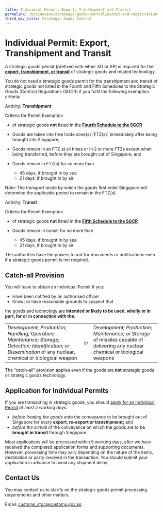 ```yaml
---
title: Individual Permit: Export, Transhipment and Transit
permalink: /businesses/strategic-goods-control/permit-and-registration-requirements/individual-permit-export-transhipment-and-transit
third_nav_title: Strategic Goods Control
---
```


# Individual Permit: Export, Transhipment and Transit

A strategic goods permit (prefixed with either XO or XP) is required for the  **[export, transhipment, or transit](https://www.customs.gov.sg/businesses/strategic-goods-control/overview/scope-of-control)** of strategic goods and related technology.

You do not need a strategic goods permit for the transhipment and transit of strategic goods not listed in the Fourth and Fifth Schedules to the Strategic Goods (Control) Regulations (SGCR) if you fulfil the following exemption criteria:


Activity: **Transhipment**

Criteria for Permit Exemption
-   of strategic goods  **not**  listed in the  [**Fourth Schedule to the SGCR**](https://sso.agc.gov.sg/SL/300-RG1?DocDate=20180904#Sc4-XX-Sc4-)

-   Goods are taken into free trade zone(s) [FTZ(s)] immediately after being brought into Singapore;
-   Goods remain in an FTZ at all times or in 2 or more FTZs except when being transferred, before they are brought out of Singapore; and
-   Goods remain in FTZ(s) for no more than
    -   45 days, if brought in by sea
    -   21 days, if brought in by air

Note: The transport mode by which the goods first enter Singapore will determine the applicable period to remain in the FTZ(s).

Activity: **Transit**

Criteria for Permit Exemption
-   of strategic goods  **not**  listed in the  [**Fifth Schedule to the SGCR**](https://sso.agc.gov.sg/SL/300-RG1?DocDate=20180904#Sc5-)

-   Goods remain in transit for no more than
    -   45 days, if brought in by sea
    -   21 days, if brought in by air

The authorities have the powers to ask for documents or notifications even if a strategic goods permit is not required.

## Catch-all Provision

You will have to obtain an Individual Permit if you:

-   Have been notified by an authorised officer
-   Know; or have reasonable grounds to suspect that

the goods and technology are  **intended or likely to be used, wholly or in part, for or in connection with the:**

| | | |
|---|---|---|
| *Development; Production; Handling; Operation; Maintenance; Storage; Detection; Identification; or  Dissemination* of any nuclear, chemical or biological weapon  | or | *Development; Production; Maintenance; or Storage* of missiles capable of delivering any nuclear chemical or biological weapons | 

The “catch-all” provision applies even if the goods are  **not**  strategic goods or strategic goods technology.

## Application for Individual Permits

If you are transacting in strategic goods, you should  [apply for an Individual Permit](https://www.customs.gov.sg/-/media/cus/files/business/strategic-goods-control/tn4-1proceduresforstspermits.pdf?la=en&hash=0E4E92A6B986580AB1E7E2884EDB217EA68E9494)  _at least 5 working days:_

-   _before loading the goods_  onto the conveyance to be brought out of Singapore for every  **export, re-export or transhipment;**  and
-   _before the arrival_ of  the conveyance on which the goods are to be  **brought in transit**  through Singapore

Most applications will be processed within 5 working days, after we have received the completed application forms and supporting documents. However, processing time may vary depending on the nature of the items, destination or party involved in the transaction. You should submit your application in advance to avoid any shipment delay.

## Contact Us

You may contact us to clarify on the strategic goods permit processing requirements and other matters.

Email:  [customs_stgc@customs.gov.sg](mailto:customs_stgc@customs.gov.sg)
